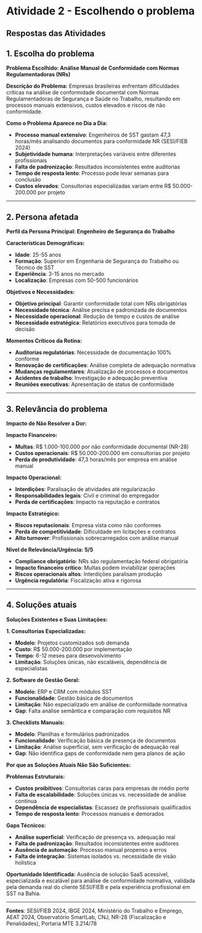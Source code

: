# Atividade 2 - Escolhendo o problema

## Respostas das Atividades

## 1. Escolha do problema

**Problema Escolhido: Análise Manual de Conformidade com Normas Regulamentadoras (NRs)**

**Descrição do Problema:**
Empresas brasileiras enfrentam dificuldades críticas na análise de conformidade documental com Normas Regulamentadoras de Segurança e Saúde no Trabalho, resultando em processos manuais extensivos, custos elevados e riscos de não conformidade.

**Como o Problema Aparece no Dia a Dia:**
- **Processo manual extensivo**: Engenheiros de SST gastam 47,3 horas/mês analisando documentos para conformidade NR (SESI/FIEB 2024)
- **Subjetividade humana**: Interpretações variáveis entre diferentes profissionais
- **Falta de padronização**: Resultados inconsistentes entre auditorias
- **Tempo de resposta lento**: Processo pode levar semanas para conclusão
- **Custos elevados**: Consultorias especializadas variam entre R$ 50.000-200.000 por projeto

---

## 2. Persona afetada

**Perfil da Persona Principal: Engenheiro de Segurança do Trabalho**

**Características Demográficas:**
- **Idade**: 25-55 anos
- **Formação**: Superior em Engenharia de Segurança do Trabalho ou Técnico de SST
- **Experiência**: 3-15 anos no mercado
- **Localização**: Empresas com 50-500 funcionários

**Objetivos e Necessidades:**
- **Objetivo principal**: Garantir conformidade total com NRs obrigatórias
- **Necessidade técnica**: Análise precisa e padronizada de documentos
- **Necessidade operacional**: Redução de tempo e custos de análise
- **Necessidade estratégica**: Relatórios executivos para tomada de decisão

**Momentos Críticos da Rotina:**
- **Auditorias regulatórias**: Necessidade de documentação 100% conforme
- **Renovação de certificações**: Análise completa de adequação normativa
- **Mudanças regulamentares**: Atualização de processos e documentos
- **Acidentes de trabalho**: Investigação e adequação preventiva
- **Reuniões executivas**: Apresentação de status de conformidade

---

## 3. Relevância do problema

**Impacto de Não Resolver a Dor:**

**Impacto Financeiro:**
- **Multas**: R$ 1.000-100.000 por não conformidade documental (NR-28)
- **Custos operacionais**: R$ 50.000-200.000 em consultorias por projeto
- **Perda de produtividade**: 47,3 horas/mês por empresa em análise manual

**Impacto Operacional:**
- **Interdições**: Paralisação de atividades até regularização
- **Responsabilidades legais**: Civil e criminal do empregador
- **Perda de certificações**: Impacto na reputação e contratos

**Impacto Estratégico:**
- **Riscos reputacionais**: Empresa vista como não conformes
- **Perda de competitividade**: Dificuldade em licitações e contratos
- **Alto turnover**: Profissionais sobrecarregados com análise manual

**Nível de Relevância/Urgência: 5/5**
- **Compliance obrigatório**: NRs são regulamentação federal obrigatória
- **Impacto financeiro crítico**: Multas podem inviabilizar operações
- **Riscos operacionais altos**: Interdições paralisam produção
- **Urgência regulatória**: Fiscalização ativa e rigorosa

---

## 4. Soluções atuais

**Soluções Existentes e Suas Limitações:**

**1. Consultorias Especializadas:**
- **Modelo**: Projetos customizados sob demanda
- **Custo**: R$ 50.000-200.000 por implementação
- **Tempo**: 6-12 meses para desenvolvimento
- **Limitação**: Soluções únicas, não escaláveis, dependência de especialistas

**2. Software de Gestão Geral:**
- **Modelo**: ERP e CRM com módulos SST
- **Funcionalidade**: Gestão básica de documentos
- **Limitação**: Não especializado em análise de conformidade normativa
- **Gap**: Falta análise semântica e comparação com requisitos NR

**3. Checklists Manuais:**
- **Modelo**: Planilhas e formulários padronizados
- **Funcionalidade**: Verificação básica de presença de documentos
- **Limitação**: Análise superficial, sem verificação de adequação real
- **Gap**: Não identifica gaps de conformidade nem gera planos de ação

**Por que as Soluções Atuais Não São Suficientes:**

**Problemas Estruturais:**
- **Custos proibitivos**: Consultorias caras para empresas de médio porte
- **Falta de escalabilidade**: Soluções únicas vs. necessidade de análise contínua
- **Dependência de especialistas**: Escassez de profissionais qualificados
- **Tempo de resposta lento**: Processos manuais e demorados

**Gaps Técnicos:**
- **Análise superficial**: Verificação de presença vs. adequação real
- **Falta de padronização**: Resultados inconsistentes entre auditores
- **Ausência de automação**: Processo manual propenso a erros
- **Falta de integração**: Sistemas isolados vs. necessidade de visão holística

**Oportunidade Identificada:**
Ausência de solução SaaS acessível, especializada e escalável para análise de conformidade normativa, validada pela demanda real do cliente SESI/FIEB e pela experiência profissional em SST na Bahia.

---

**Fontes**: SESI/FIEB 2024, IBGE 2024, Ministério do Trabalho e Emprego, AEAT 2024, Observatório SmartLab, CNJ, NR-28 (Fiscalização e Penalidades), Portaria MTE 3.214/78